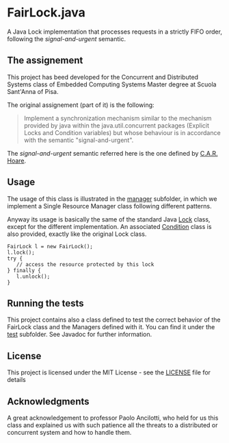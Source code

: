 # FairLock.java #

A Java Lock implementation that processes requests in a strictly FIFO order, following the _signal-and-urgent_ semantic.

## The assignement

This project has beed developed for the Concurrent and Distributed Systems class of Embedded Computing Systems Master degree at Scuola Sant'Anna of Pisa.

The original assignement (part of it) is the following:

> Implement a synchronization mechanism similar to the mechanism provided by java within the java.util.concurrent packages (Explicit Locks and Condition variables) but whose behaviour is in accordance with the semantic "signal-and-urgent".

The _signal-and-urgent_ semantic referred here is the one defined by [C.A.R. Hoare][1].

## Usage

The usage of this class is illustrated in the [manager][2] subfolder, in which we implement a Single Resource Manager class following different patterns.

Anyway its usage is basically the same of the standard Java [Lock][3] class, except for the different implementation. An associated [Condition][4] class is also provided, exactly like the original Lock class.

```
FairLock l = new FairLock();
l.lock();
try {
   // access the resource protected by this lock
} finally {
   l.unlock();
}
```

## Running the tests

This project contains also a class defined to test the correct behavior of the FairLock class and the Managers defined with it.
You can find it under the [test][5] subfolder. See Javadoc for further information.

## License

This project is licensed under the MIT License - see the [LICENSE][6] file for details

## Acknowledgments

A great acknowledgement to professor Paolo Ancilotti, who held for us this class and explained us with such patience all the threats to a distributed or concurrent system and how to handle them.

[1]:http://doi.acm.org/10.1145/355620.361161
[2]:https://github.com/gabrieleara/FairLock/tree/master/FairLock/src/manager
[3]:https://docs.oracle.com/javase/7/docs/api/java/util/concurrent/locks/Lock.html
[4]:https://docs.oracle.com/javase/7/docs/api/java/util/concurrent/locks/Condition.html
[5]:https://github.com/gabrieleara/FairLock/blob/master/FairLock/src/test/
[6]:https://github.com/gabrieleara/FairLock/blob/master/LICENSE
